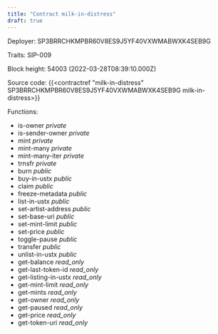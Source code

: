 ```yaml
---
title: "Contract milk-in-distress"
draft: true
---
```

Deployer: SP3BRRCHKMPBR60V8ES9J5YF40VXWMABWXK4SEB9G

Traits:
SIP-009 



Block height: 54003 (2022-03-28T08:39:10.000Z)

Source code: {{<contractref "milk-in-distress" SP3BRRCHKMPBR60V8ES9J5YF40VXWMABWXK4SEB9G milk-in-distress>}}

Functions:

* is-owner _private_
* is-sender-owner _private_
* mint _private_
* mint-many _private_
* mint-many-iter _private_
* trnsfr _private_
* burn _public_
* buy-in-ustx _public_
* claim _public_
* freeze-metadata _public_
* list-in-ustx _public_
* set-artist-address _public_
* set-base-uri _public_
* set-mint-limit _public_
* set-price _public_
* toggle-pause _public_
* transfer _public_
* unlist-in-ustx _public_
* get-balance _read_only_
* get-last-token-id _read_only_
* get-listing-in-ustx _read_only_
* get-mint-limit _read_only_
* get-mints _read_only_
* get-owner _read_only_
* get-paused _read_only_
* get-price _read_only_
* get-token-uri _read_only_
